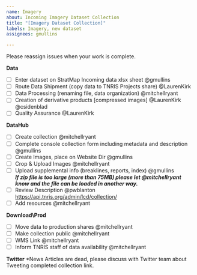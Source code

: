 ```yaml
---
name: Imagery
about: Incoming Imagery Dataset Collection
title: "[Imagery Dataset Collection]"
labels: Imagery, new dataset
assignees: gmullins

---
```


Please reassign issues when your work is complete.

**Data**
- [ ] Enter dataset on StratMap Incoming data xlsx sheet @gmullins 
- [ ] Route Data Shipment (copy data to TNRIS Projects share) @LaurenKirk 
- [ ] Data Processing (renaming file, data organization) @mitchellryant
- [ ] Creation of derivative products [compressed images] @LaurenKirk @csidenblad 
- [ ] Quality Assurance @LaurenKirk

**DataHub**
- [ ] Create collection @mitchellryant
- [ ] Complete console collection form including metadata and description @gmullins 
- [ ] Create Images, place on Website Dir @gmullins  
- [ ] Crop & Upload Images @mitchellryant 
- [ ] Upload supplemental info (breaklines, reports, index) @gmullins<br/>_**If zip file is too large (more than 75MB) please let @mitchellryant know and the file can be loaded in another way.**_
- [ ] Review Description @pwblanton https://api.tnris.org/admin/lcd/collection/
- [ ] Add resources @mitchellryant

**Download\Prod**
- [ ]  Move data to production shares @mitchellryant
- [ ] Make collection public @mitchellryant
- [ ] WMS Link @mitchellryant 
- [ ] Inform TNRIS staff of data availability @mitchellryant

**Twitter**
*News Articles are dead, please discuss with Twitter team about Tweeting completed collection link.
